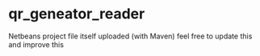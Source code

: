 # qr_geneator_reader
Netbeans project file itself uploaded (with Maven)
feel free to update this and improve this
